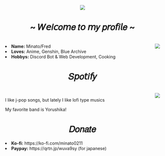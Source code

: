 <body>
  <div align="center">
    <img src="https://media.tenor.com/IXGsjuOGXWEAAAAC/sumi-sakurasawa-rent-a-girlfriend.gif">
  </div>
  <h1 align="center">~ 𝑊𝘦𝑙𝘤𝑜𝘮𝑒 𝑡𝘰 𝘮𝑦 𝑝𝘳𝑜𝘧𝑖𝘭𝑒 ~</h1>
  <br>
  <img src="https://lanyard.kyrie25.me/api/571723571983024140?waveColor=8B8BFA&waveSpotifyColor=B48EF7&gradient=7E37F9-B48EF7-E568C4&imgStyle=square" align="right"/>
  <li>
    <b>Name:</b> Minato/Fred
  </li>
  <li>
    <b>Loves:</b> Anime, Genshin, Blue Archive
  </li>
  <li>
    <b>Hobbys:</b> Discord Bot & Web Development, Cooking
  </li>
  <h1 align="center">𝑆𝘱𝑜𝘵𝑖𝘧𝑦</h1>
  <br>
  <img src="https://minato-spotify-playing.vercel.app/api/spotify/?border_color=7E37F9" align="right" />
  <p>
    I like j-pop songs, but lately I like lofi type musics
  </p>
  <p>
    My favorite band is Yorushika!
  </p>
  <h1 align="center">𝐷𝑜𝑛𝑎𝑡𝑒</h1>
  <li>
    <b>Ko-fi:</b> https://ko-fi.com/minato0211
  </li>
  <li>
    <b>Paypay:</b> https://qrtn.jp/wuva9sy (for japanese) 
  </li>
</body>
